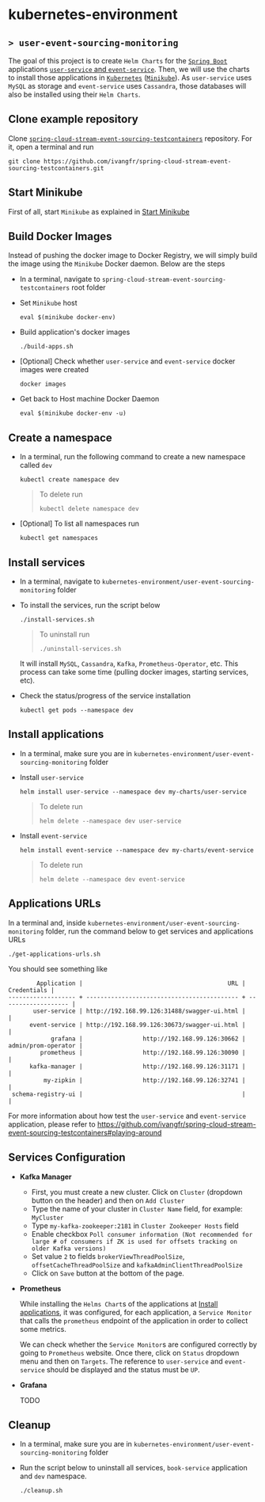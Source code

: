# kubernetes-environment
## `> user-event-sourcing-monitoring`

The goal of this project is to create `Helm Charts` for the [`Spring Boot`](https://docs.spring.io/spring-boot/docs/current/reference/htmlsingle/) applications [`user-service` and `event-service`](https://github.com/ivangfr/spring-cloud-stream-event-sourcing-testcontainers#applications). Then, we will use the charts to install those applications in [`Kubernetes`](https://kubernetes.io) ([`Minikube`](https://kubernetes.io/docs/getting-started-guides/minikube)). As `user-service` uses `MySQL` as storage and `event-service` uses `Cassandra`, those databases will also be installed using their `Helm Charts`.

## Clone example repository

Clone [`spring-cloud-stream-event-sourcing-testcontainers`](https://github.com/ivangfr/spring-cloud-stream-event-sourcing-testcontainers) repository. For it, open a terminal and run
```
git clone https://github.com/ivangfr/spring-cloud-stream-event-sourcing-testcontainers.git
```

## Start Minikube

First of all, start `Minikube` as explained in [Start Minikube](https://github.com/ivangfr/kubernetes-environment#start-minikube)

## Build Docker Images

Instead of pushing the docker image to Docker Registry, we will simply build the image using the `Minikube` Docker daemon. Below are the steps

- In a terminal, navigate to `spring-cloud-stream-event-sourcing-testcontainers` root folder

- Set `Minikube` host
  ```
  eval $(minikube docker-env)
  ```

- Build application's docker images
  ```
  ./build-apps.sh
  ```
   
- \[Optional\] Check whether `user-service` and `event-service` docker images were created
  ```
  docker images
  ```

- Get back to Host machine Docker Daemon   
  ```
  eval $(minikube docker-env -u)
  ```

## Create a namespace

- In a terminal, run the following command to create a new namespace called `dev`
  ```
  kubectl create namespace dev
  ```
  > To delete run
  > ```
  > kubectl delete namespace dev
  > ```

- \[Optional\] To list all namespaces run
  ```
  kubectl get namespaces
  ```

## Install services

- In a terminal, navigate to `kubernetes-environment/user-event-sourcing-monitoring` folder

- To install the services, run the script below
  ```
  ./install-services.sh
  ```
  > To uninstall run
  > ```
  > ./uninstall-services.sh
  > ```

  It will install `MySQL`, `Cassandra`, `Kafka`, `Prometheus-Operator`, etc. This process can take some time (pulling docker images, starting services, etc).

- Check the status/progress of the service installation
  ```
  kubectl get pods --namespace dev
  ```

## Install applications

- In a terminal, make sure you are in `kubernetes-environment/user-event-sourcing-monitoring` folder

- Install `user-service`
  ```
  helm install user-service --namespace dev my-charts/user-service
  ```
  > To delete run
  > ```
  > helm delete --namespace dev user-service
  > ```

- Install `event-service`
  ```
  helm install event-service --namespace dev my-charts/event-service
  ```
  > To delete run
  > ```
  > helm delete --namespace dev event-service
  > ```

## Applications URLs

In a terminal and, inside `kubernetes-environment/user-event-sourcing-monitoring` folder, run the command below to get services and applications URLs
```
./get-applications-urls.sh
```

You should see something like
```
        Application |                                         URL |         Credentials |
------------------- + ------------------------------------------- + ------------------- |
       user-service | http://192.168.99.126:31488/swagger-ui.html |                     |
      event-service | http://192.168.99.126:30673/swagger-ui.html |                     |
            grafana |                 http://192.168.99.126:30662 | admin/prom-operator |
         prometheus |                 http://192.168.99.126:30090 |                     |
      kafka-manager |                 http://192.168.99.126:31171 |                     |
          my-zipkin |                 http://192.168.99.126:32741 |                     |
 schema-registry-ui |                                             |                     |
```

For more information about how test the `user-service` and `event-service` application, please refer to https://github.com/ivangfr/spring-cloud-stream-event-sourcing-testcontainers#playing-around

## Services Configuration

- **Kafka Manager**

  - First, you must create a new cluster. Click on `Cluster` (dropdown button on the header) and then on `Add Cluster`
  - Type the name of your cluster in `Cluster Name` field, for example: `MyCluster`
  - Type `my-kafka-zookeeper:2181` in `Cluster Zookeeper Hosts` field
  - Enable checkbox `Poll consumer information (Not recommended for large # of consumers if ZK is used for offsets tracking on older Kafka versions)`
  - Set value `2` to fields `brokerViewThreadPoolSize`, `offsetCacheThreadPoolSize` and `kafkaAdminClientThreadPoolSize`
  - Click on `Save` button at the bottom of the page.

- **Prometheus**

  While installing the `Helms Chart`s of the applications at [Install applications](#install-applications), it was configured, for each application, a `Service Monitor` that calls the `prometheus` endpoint of the application in order to collect some metrics.

  We can check whether the `Service Monitor`s are configured correctly by going to `Prometheus` website. Once there, click on `Status` dropdown menu and then on `Targets`. The reference to `user-service` and `event-service` should be displayed and the status must be `UP`.
  
- **Grafana**

  TODO

## Cleanup

- In a terminal, make sure you are in `kubernetes-environment/user-event-sourcing-monitoring` folder

- Run the script below to uninstall all services, `book-service` application and `dev` namespace.
  ```
  ./cleanup.sh
  ```
